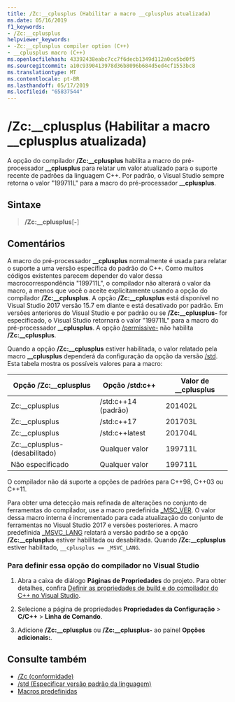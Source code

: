 ```yaml
---
title: /Zc:__cplusplus (Habilitar a macro __cplusplus atualizada)
ms.date: 05/16/2019
f1_keywords:
- /Zc:__cplusplus
helpviewer_keywords:
- -Zc:__cplusplus compiler option (C++)
- __cplusplus macro (C++)
ms.openlocfilehash: 43392438eabc7cc7f6decb1349d112a0ce5bd0f5
ms.sourcegitcommit: a10c9390413978d36b8096b684d5ed4cf1553bc8
ms.translationtype: MT
ms.contentlocale: pt-BR
ms.lasthandoff: 05/17/2019
ms.locfileid: "65837544"
---
```

# <a name="zccplusplus-enable-updated-cplusplus-macro"></a>/Zc:__cplusplus (Habilitar a macro __cplusplus atualizada)

A opção do compilador **/Zc:__cplusplus** habilita a macro do pré-processador **\_\_cplusplus** para relatar um valor atualizado para o suporte recente de padrões da linguagem C++. Por padrão, o Visual Studio sempre retorna o valor "199711L" para a macro do pré-processador **\_\_cplusplus**.

## <a name="syntax"></a>Sintaxe

> **/Zc:__cplusplus**[**-**]

## <a name="remarks"></a>Comentários

A macro do pré-processador **\_\_cplusplus** normalmente é usada para relatar o suporte a uma versão específica do padrão do C++. Como muitos códigos existentes parecem depender do valor dessa macrocorrespondência "199711L", o compilador não alterará o valor da macro, a menos que você o aceite explicitamente usando a opção do compilador **/Zc:__cplusplus**. A opção **/Zc:__cplusplus** está disponível no Visual Studio 2017 versão 15.7 em diante e está desativado por padrão. Em versões anteriores do Visual Studio e por padrão ou se **/Zc:__cplusplus-** for especificado, o Visual Studio retornará o valor "199711L" para a macro do pré-processador **\_\_cplusplus**. A opção [/permissive-](permissive-standards-conformance.md) não habilita **/Zc:__cplusplus**.

Quando a opção **/Zc:__cplusplus** estiver habilitada, o valor relatado pela macro **\_\_cplusplus** dependerá da configuração da opção da versão [/std](std-specify-language-standard-version.md). Esta tabela mostra os possíveis valores para a macro:

|Opção /Zc:__cplusplus|Opção /std:c++|Valor de __cplusplus|
|-|-|-|
Zc:__cplusplus|/std:c++14 (padrão)|201402L
Zc:__cplusplus|/std:c++17|201703L
Zc:__cplusplus|/std:c++latest|201704L
Zc:__cplusplus- (desabilitado)|Qualquer valor|199711L
Não especificado|Qualquer valor|199711L

O compilador não dá suporte a opções de padrões para C++98, C++03 ou C++11.

Para obter uma detecção mais refinada de alterações no conjunto de ferramentas do compilador, use a macro predefinida [_MSC_VER](../../preprocessor/predefined-macros.md). O valor dessa macro interna é incrementado para cada atualização do conjunto de ferramentas no Visual Studio 2017 e versões posteriores. A macro predefinida [_MSVC_LANG](../../preprocessor/predefined-macros.md) relatará a versão padrão se a opção **/Zc:__cplusplus** estiver habilitada ou desabilitada. Quando **/Zc:__cplusplus** estiver habilitado, `__cplusplus == _MSVC_LANG`.

### <a name="to-set-this-compiler-option-in-visual-studio"></a>Para definir essa opção do compilador no Visual Studio

1. Abra a caixa de diálogo **Páginas de Propriedades** do projeto. Para obter detalhes, confira [Definir as propriedades de build e do compilador do C++ no Visual Studio](../working-with-project-properties.md).

1. Selecione a página de propriedades **Propriedades da Configuração** > **C/C++** > **Linha de Comando**.

1. Adicione **/Zc:__cplusplus** ou **/Zc:__cplusplus-** ao painel **Opções adicionais:**.

## <a name="see-also"></a>Consulte também

- [/Zc (conformidade)](zc-conformance.md)
- [/std (Especificar versão padrão da linguagem)](std-specify-language-standard-version.md)
- [Macros predefinidas](../../preprocessor/predefined-macros.md)
